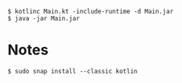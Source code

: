 `$ kotlinc Main.kt -include-runtime -d Main.jar`   
`$ java -jar Main.jar`   

# Notes
`$ sudo snap install --classic kotlin`  
